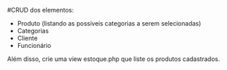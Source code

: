 #CRUD dos elementos:
- Produto (listando as possíveis categorias a serem selecionadas)
- Categorias
- Cliente
- Funcionário

Além disso, crie uma view estoque.php que liste os produtos cadastrados.